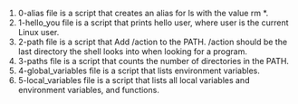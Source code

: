 1) 0-alias file is a script that creates an alias for ls with the value rm *.
2) 1-hello_you file is a script that prints hello user, where user is the current Linux user.
3) 2-path file is a script that Add /action to the PATH. /action should be the last directory the shell looks into when looking for a program.
4) 3-paths file is a script that counts the number of directories in the PATH.
5) 4-global_variables file is a script that lists environment variables.
6) 5-local_variables file is a script that lists all local variables and environment variables, and functions.
